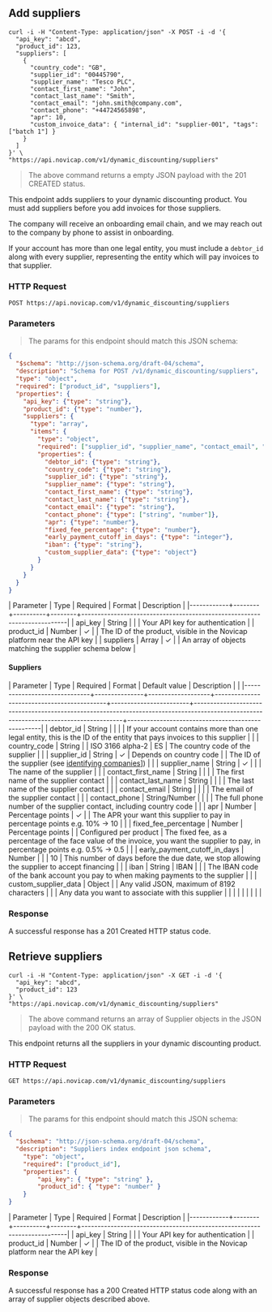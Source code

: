 ## Add suppliers

```shell
curl -i -H "Content-Type: application/json" -X POST -i -d '{
  "api_key": "abcd",
  "product_id": 123,
  "suppliers": [
    {
      "country_code": "GB",
      "supplier_id": "00445790",
      "supplier_name": "Tesco PLC",
      "contact_first_name": "John",
      "contact_last_name": "Smith",
      "contact_email": "john.smith@company.com",
      "contact_phone": "+44724565898",
      "apr": 10,
      "custom_invoice_data": { "internal_id": "supplier-001", "tags": ["batch 1"] }
    }
  ]
}' \
"https://api.novicap.com/v1/dynamic_discounting/suppliers"
```

> The above command returns a empty JSON payload with the 201 CREATED status.

This endpoint adds suppliers to your dynamic discounting product. You must add suppliers before you add invoices for those suppliers.

The company will receive an onboarding email chain, and we may reach out to the company by phone to assist in onboarding.

If your account has more than one legal entity, you must include a `debtor_id` along with every supplier, representing the entity which will pay invoices to that supplier.


### HTTP Request

`POST https://api.novicap.com/v1/dynamic_discounting/suppliers`

### Parameters

> The params for this endpoint should match this JSON schema:

```json
{
  "$schema": "http://json-schema.org/draft-04/schema",
  "description": "Schema for POST /v1/dynamic_discounting/suppliers",
  "type": "object",
  "required": ["product_id", "suppliers"],
  "properties": {
    "api_key": {"type": "string"},
    "product_id": {"type": "number"},
    "suppliers": {
      "type": "array",
      "items": {
        "type": "object",
        "required": ["supplier_id", "supplier_name", "contact_email", "apr"],
        "properties": {
          "debtor_id": {"type": "string"},
          "country_code": {"type": "string"},
          "supplier_id": {"type": "string"},
          "supplier_name": {"type": "string"},
          "contact_first_name": {"type": "string"},
          "contact_last_name": {"type": "string"},
          "contact_email": {"type": "string"},
          "contact_phone": {"type": ["string", "number"]},
          "apr": {"type": "number"},
          "fixed_fee_percentage": {"type": "number"},
          "early_payment_cutoff_in_days": {"type": "integer"},
          "iban": {"type": "string"},
          "custom_supplier_data": {"type": "object"}
        }
      }
    }
  }
}
```

| Parameter  | Type   | Required | Format | Description                                                             |
|------------+--------+----------+--------+-------------------------------------------------------------------------|
| api_key    | String |          |        | Your API key for authentication                                         |
| product_id | Number | ✓        |        | The ID of the product, visible in the Novicap platform near the API key |
| suppliers  | Array  | ✓        |        | An array of objects matching the supplier schema below                  |

#### Suppliers

| Parameter                    | Type          | Required          | Format                                     | Default value          | Description                                                                                                                          |                                                   |
|------------------------------+---------------+-------------------+--------------------------------------------+------------------------+--------------------------------------------------------------------------------------------------------------------------------------+---------------------------------------------------|
| debtor_id                    | String        |                   |                                            |                        | If your account contains more than one legal entity, this is the ID of the entity that pays invoices to this supplier                |                                                   |
| country_code                 | String        |                   | ISO 3166 alpha-2                           | ES                     | The country code of the supplier                                                                                                     |                                                   |
| supplier_id                  | String        | ✓                 | Depends on country code                    |                        | The ID of the supplier (see [identifying companies](#identifying-companies)])                                                        |                                                   |
| supplier_name                | String        | ✓                 |                                            |                        | The name of the supplier                                                                                                             |                                                   |
| contact_first_name           | String        |                   |                                            |                        | The first name of the supplier contact                                                                                               |                                                   |
| contact_last_name            | String        |                   |                                            |                        | The last name of the supplier contact                                                                                                |                                                   |
| contact_email                | String        |                   |                                            |                        | The email of the supplier contact                                                                                                    |                                                   |
| contact_phone                | String/Number |                   |                                            |                        | The full phone number of the supplier contact, including country code                                                                |                                                   |
| apr                          | Number        | Percentage points | ✓                                          |                        | The APR your want this supplier to pay in percentage points e.g. 10% -> 10                                                           |                                                   |
| fixed_fee_percentage         | Number        | Percentage points |                                            | Configured per product | The fixed fee, as a percentage of the face value of the invoice, you want the supplier to pay, in percentage points e.g. 0.5% -> 0.5 |                                                   |
| early_payment_cutoff_in_days | Number        |                   |                                            | 10                     | This number of days before the due date, we stop allowing the supplier to accept financing                                           |                                                   |
| iban                         | String        | IBAN              |                                            |                        | The IBAN code of the bank account you pay to when making payments to the supplier                                                    |                                                   |
| custom_supplier_data         | Object        |                   | Any valid JSON, maximum of 8192 characters |                        |                                                                                                                                      | Any data you want to associate with this supplier |
|                              |               |                   |                                            |                        |                                                                                                                                      |                                                   |

### Response

A successful response has a 201 Created HTTP status code.

## Retrieve suppliers

```shell
curl -i -H "Content-Type: application/json" -X GET -i -d '{
  "api_key": "abcd",
  "product_id": 123
}' \
"https://api.novicap.com/v1/dynamic_discounting/suppliers"
```

> The above command returns an array of Supplier objects in the JSON payload with the 200 OK status.

This endpoint returns all the suppliers in your dynamic discounting product.


### HTTP Request

`GET https://api.novicap.com/v1/dynamic_discounting/suppliers`

### Parameters

> The params for this endpoint should match this JSON schema:

```json
{
  "$schema": "http://json-schema.org/draft-04/schema",
  "description": "Suppliers index endpoint json schema",
	"type": "object",
	"required": ["product_id"],
	"properties": {
		"api_key": { "type": "string" },
		"product_id": { "type": "number" }
	}
}
```

| Parameter  | Type   | Required | Format | Description                                                             |
|------------+--------+----------+--------+-------------------------------------------------------------------------|
| api_key    | String |          |        | Your API key for authentication                                         |
| product_id | Number | ✓        |        | The ID of the product, visible in the Novicap platform near the API key |


### Response

A successful response has a 200 Created HTTP status code along with an array of supplier objects described above.
